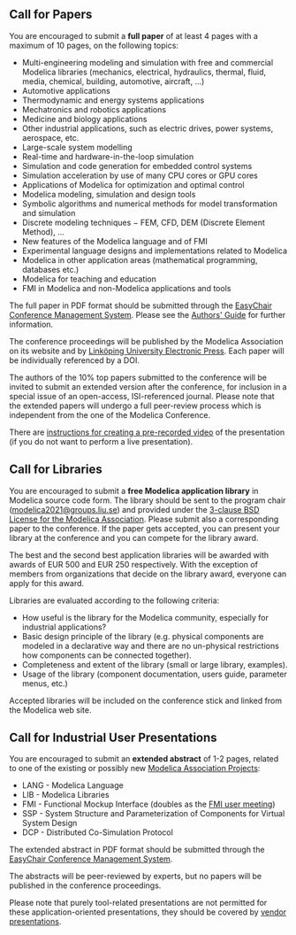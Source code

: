 ## Call for Papers

You are encouraged to submit a **full paper**  of at least 4 pages with a maximum of 10 pages, on the following topics:

-   Multi-engineering modeling and simulation with free and commercial Modelica libraries (mechanics, electrical, hydraulics, thermal, fluid, media, chemical, building, automotive, aircraft, ...)
-   Automotive applications
-   Thermodynamic and energy systems applications
-   Mechatronics and robotics applications
-   Medicine and biology applications
-   Other industrial applications, such as electric drives, power systems, aerospace, etc.
-   Large-scale system modelling
-   Real-time and hardware-in-the-loop simulation
-   Simulation and code generation for embedded control systems
-   Simulation acceleration by use of many CPU cores or GPU cores
-   Applications of Modelica for optimization and optimal control
-   Modelica modeling, simulation and design tools
-   Symbolic algorithms and numerical methods for model transformation and simulation
-   Discrete modeling techniques − FEM, CFD, DEM (Discrete Element Method), ...
-   New features of the Modelica language and of FMI
-   Experimental language designs and implementations related to Modelica
-   Modelica in other application areas (mathematical programming, databases etc.)
-   Modelica for teaching and education
-   FMI in Modelica and non-Modelica applications and tools

The full paper in PDF format should be submitted through the  [EasyChair Conference Management System](https://www.easychair.org/conferences/?conf=modelica2021). Please see the  [Authors' Guide](authors.html) for further information.

The conference proceedings will be published by the Modelica Association on its website and by  [Linköping University Electronic Press](http://www.ep.liu.se/).
Each paper will be individually referenced by a DOI.

The authors of the 10% top papers submitted to the conference will be invited to submit an extended version after the conference, for inclusion in a special issue of an open-access, ISI-referenced journal. Please note that the extended papers will undergo a full peer-review process which is independent from the one of the Modelica Conference.

There are [instructions for creating a pre-recorded video](prerecord.md) of the presentation (if you do not want to perform a live presentation).

## Call for Libraries

You are encouraged to submit a  **free Modelica application library**  in Modelica source code form.
The library should be sent to the program chair ([modelica2021@groups.liu.se](mailto:modelica2021@groups.liu.se?subject=Modelica%20Application%20Library)) and provided under the [3-clause BSD License for the Modelica Association](https://modelica.org/licenses/modelica-3-clause-bsd).
Please submit also a corresponding paper to the conference.
If the paper gets accepted, you can present your library at the conference and you can compete for the library award.

The best and the second best application libraries will be awarded with awards of EUR 500 and EUR 250 respectively.
With the exception of members from organizations that decide on the library award, everyone can apply for this award.

Libraries are evaluated according to the following criteria:

-   How useful is the library for the Modelica community, especially for industrial applications?
-   Basic design principle of the library (e.g. physical components are modeled in a declarative way and there are no un-physical restrictions how components can be connected together).
-   Completeness and extent of the library (small or large library, examples).
-   Usage of the library (component documentation, users guide, parameter menus, etc.)

Accepted libraries will be included on the conference stick and linked from the Modelica web site.

## Call for Industrial User Presentations

You are encouraged to submit an  **extended abstract**  of 1-2 pages, related to one of the existing or possibly new  [Modelica Association Projects](https://modelica.org/projects):

-   LANG - Modelica Language
-   LIB - Modelica Libraries
-   FMI - Functional Mockup Interface (doubles as the [FMI user meeting](fmi-user-meeting.html))
-   SSP - System Structure and Parameterization of Components for Virtual System Design
-   DCP - Distributed Co-Simulation Protocol


The extended abstract in PDF format should be submitted through the  [EasyChair Conference Management System](https://www.easychair.org/conferences/?conf=modelica2021).

The abstracts will be peer-reviewed by experts, but no papers will be published in the conference proceedings.

Please note that purely tool-related presentations are not permitted for these application-oriented presentations, they should be covered by [vendor presentations](othercalls.html).

